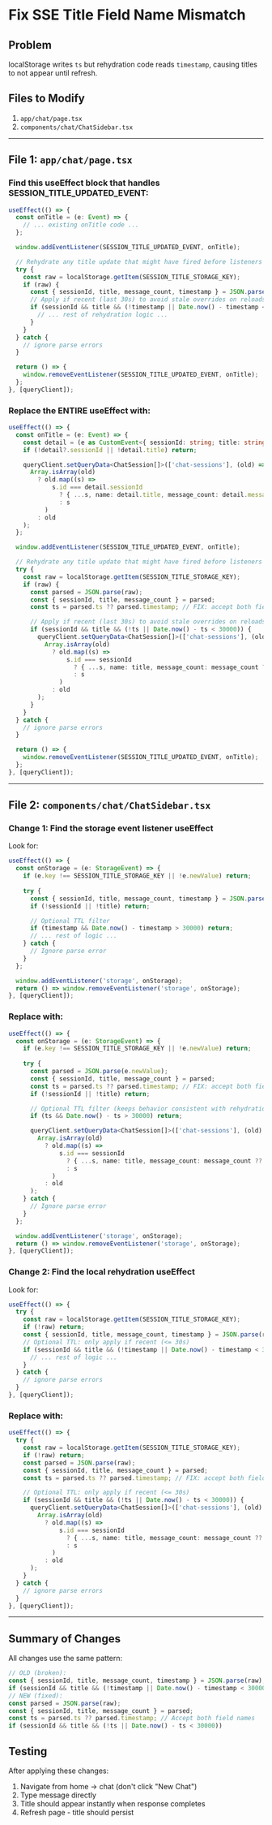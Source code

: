# Fix SSE Title Field Name Mismatch

## Problem
localStorage writes `ts` but rehydration code reads `timestamp`, causing titles to not appear until refresh.

## Files to Modify
1. `app/chat/page.tsx`
2. `components/chat/ChatSidebar.tsx`

---

## File 1: `app/chat/page.tsx`

### Find this useEffect block that handles SESSION_TITLE_UPDATED_EVENT:
```typescript
useEffect(() => {
  const onTitle = (e: Event) => {
    // ... existing onTitle code ...
  };

  window.addEventListener(SESSION_TITLE_UPDATED_EVENT, onTitle);

  // Rehydrate any title update that might have fired before listeners mounted
  try {
    const raw = localStorage.getItem(SESSION_TITLE_STORAGE_KEY);
    if (raw) {
      const { sessionId, title, message_count, timestamp } = JSON.parse(raw);
      // Apply if recent (last 30s) to avoid stale overrides on reloads
      if (sessionId && title && (!timestamp || Date.now() - timestamp < 30000)) {
        // ... rest of rehydration logic ...
      }
    }
  } catch {
    // ignore parse errors
  }

  return () => {
    window.removeEventListener(SESSION_TITLE_UPDATED_EVENT, onTitle);
  };
}, [queryClient]);
```

### Replace the ENTIRE useEffect with:
```typescript
useEffect(() => {
  const onTitle = (e: Event) => {
    const detail = (e as CustomEvent<{ sessionId: string; title: string; message_count?: number }>).detail;
    if (!detail?.sessionId || !detail.title) return;

    queryClient.setQueryData<ChatSession[]>(['chat-sessions'], (old) =>
      Array.isArray(old)
        ? old.map((s) =>
            s.id === detail.sessionId
              ? { ...s, name: detail.title, message_count: detail.message_count ?? s.message_count }
              : s
          )
        : old
    );
  };

  window.addEventListener(SESSION_TITLE_UPDATED_EVENT, onTitle);

  // Rehydrate any title update that might have fired before listeners mounted
  try {
    const raw = localStorage.getItem(SESSION_TITLE_STORAGE_KEY);
    if (raw) {
      const parsed = JSON.parse(raw);
      const { sessionId, title, message_count } = parsed;
      const ts = parsed.ts ?? parsed.timestamp; // FIX: accept both field names

      // Apply if recent (last 30s) to avoid stale overrides on reloads
      if (sessionId && title && (!ts || Date.now() - ts < 30000)) {
        queryClient.setQueryData<ChatSession[]>(['chat-sessions'], (old) =>
          Array.isArray(old)
            ? old.map((s) =>
                s.id === sessionId
                  ? { ...s, name: title, message_count: message_count ?? s.message_count }
                  : s
              )
            : old
        );
      }
    }
  } catch {
    // ignore parse errors
  }

  return () => {
    window.removeEventListener(SESSION_TITLE_UPDATED_EVENT, onTitle);
  };
}, [queryClient]);
```

---

## File 2: `components/chat/ChatSidebar.tsx`

### Change 1: Find the storage event listener useEffect
Look for:
```typescript
useEffect(() => {
  const onStorage = (e: StorageEvent) => {
    if (e.key !== SESSION_TITLE_STORAGE_KEY || !e.newValue) return;
    
    try {
      const { sessionId, title, message_count, timestamp } = JSON.parse(e.newValue);
      if (!sessionId || !title) return;

      // Optional TTL filter
      if (timestamp && Date.now() - timestamp > 30000) return;
      // ... rest of logic ...
    } catch {
      // Ignore parse error
    }
  };

  window.addEventListener('storage', onStorage);
  return () => window.removeEventListener('storage', onStorage);
}, [queryClient]);
```

### Replace with:
```typescript
useEffect(() => {
  const onStorage = (e: StorageEvent) => {
    if (e.key !== SESSION_TITLE_STORAGE_KEY || !e.newValue) return;
    
    try {
      const parsed = JSON.parse(e.newValue);
      const { sessionId, title, message_count } = parsed;
      const ts = parsed.ts ?? parsed.timestamp; // FIX: accept both field names
      if (!sessionId || !title) return;

      // Optional TTL filter (keeps behavior consistent with rehydration)
      if (ts && Date.now() - ts > 30000) return;

      queryClient.setQueryData<ChatSession[]>(['chat-sessions'], (old) =>
        Array.isArray(old)
          ? old.map((s) =>
              s.id === sessionId
                ? { ...s, name: title, message_count: message_count ?? s.message_count }
                : s
            )
          : old
      );
    } catch {
      // Ignore parse error
    }
  };

  window.addEventListener('storage', onStorage);
  return () => window.removeEventListener('storage', onStorage);
}, [queryClient]);
```

### Change 2: Find the local rehydration useEffect
Look for:
```typescript
useEffect(() => {
  try {
    const raw = localStorage.getItem(SESSION_TITLE_STORAGE_KEY);
    if (!raw) return;
    const { sessionId, title, message_count, timestamp } = JSON.parse(raw);
    // Optional TTL: only apply if recent (<= 30s)
    if (sessionId && title && (!timestamp || Date.now() - timestamp < 30000)) {
      // ... rest of logic ...
    }
  } catch {
    // ignore parse errors
  }
}, [queryClient]);
```

### Replace with:
```typescript
useEffect(() => {
  try {
    const raw = localStorage.getItem(SESSION_TITLE_STORAGE_KEY);
    if (!raw) return;
    const parsed = JSON.parse(raw);
    const { sessionId, title, message_count } = parsed;
    const ts = parsed.ts ?? parsed.timestamp; // FIX: accept both field names

    // Optional TTL: only apply if recent (<= 30s)
    if (sessionId && title && (!ts || Date.now() - ts < 30000)) {
      queryClient.setQueryData<ChatSession[]>(['chat-sessions'], (old) =>
        Array.isArray(old)
          ? old.map((s) =>
              s.id === sessionId
                ? { ...s, name: title, message_count: message_count ?? s.message_count }
                : s
            )
          : old
      );
    }
  } catch {
    // ignore parse errors
  }
}, [queryClient]);
```

---

## Summary of Changes

All changes use the same pattern:
```typescript
// OLD (broken):
const { sessionId, title, message_count, timestamp } = JSON.parse(raw);
if (sessionId && title && (!timestamp || Date.now() - timestamp < 30000))
// NEW (fixed):
const parsed = JSON.parse(raw);
const { sessionId, title, message_count } = parsed;
const ts = parsed.ts ?? parsed.timestamp; // Accept both field names
if (sessionId && title && (!ts || Date.now() - ts < 30000))
```

## Testing
After applying these changes:
1. Navigate from home → chat (don't click "New Chat")
2. Type message directly
3. Title should appear instantly when response completes
4. Refresh page - title should persist